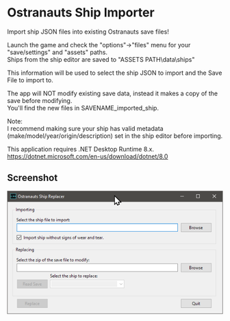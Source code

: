 # Ostranauts Ship Importer
Import ship JSON files into existing Ostranauts save files!

Launch the game and check the "options"->"files" menu for your "save/settings" and "assets" paths.  
Ships from the ship editor are saved to "ASSETS PATH\data\ships\"

This information will be used to select the ship JSON to import and the Save File to import to.

The app will NOT modify existing save data, instead it makes a copy of the save before modifying.  
You'll find the new files in SAVENAME_imported_ship.

Note:  
I recommend making sure your ship has valid metadata (make/model/year/origin/description) set in the ship editor before importing.

This application requires .NET Desktop Runtime 8.x.  
https://dotnet.microsoft.com/en-us/download/dotnet/8.0
## Screenshot

![App Screenshot](https://github.com/DebugDotLog/Resources/blob/main/Ostranauts_Ship_Importer_dL1nF4dHeS.png)

